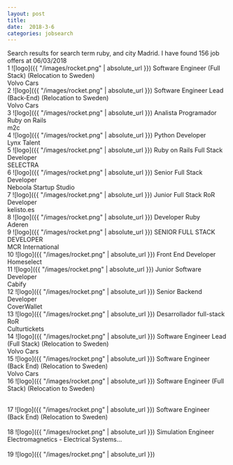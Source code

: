 ```yaml
---
layout: post
title:  
date:  2018-3-6 
categories: jobsearch 
---
```

 Search results for search term ruby, and city Madrid. I have found  156 job offers at 06/03/2018
<br>
1
![logo]({{ "/images/rocket.png" | absolute_url }})
Software Engineer (Full Stack) (Relocation to Sweden)
<br>
Volvo Cars
<br>
2
![logo]({{ "/images/rocket.png" | absolute_url }})
Software Engineer Lead (Back-End) (Relocation to Sweden)
<br>
Volvo Cars
<br>
3
![logo]({{ "/images/rocket.png" | absolute_url }})
Analista Programador Ruby on Rails
<br>
m2c
<br>
4
![logo]({{ "/images/rocket.png" | absolute_url }})
Python Developer
<br>
Lynx Talent
<br>
5
![logo]({{ "/images/rocket.png" | absolute_url }})
Ruby on Rails Full Stack Developer
<br>
SELECTRA
<br>
6
![logo]({{ "/images/rocket.png" | absolute_url }})
Senior Full Stack Developer
<br>
Neboola Startup Studio
<br>
7
![logo]({{ "/images/rocket.png" | absolute_url }})
Junior Full Stack RoR Developer
<br>
kelisto.es
<br>
8
![logo]({{ "/images/rocket.png" | absolute_url }})
Developer Ruby
<br>
Aderen
<br>
9
![logo]({{ "/images/rocket.png" | absolute_url }})
SENIOR FULL STACK DEVELOPER
<br>
MCR International
<br>
10
![logo]({{ "/images/rocket.png" | absolute_url }})
Front End Developer
<br>
Homeselect
<br>
11
![logo]({{ "/images/rocket.png" | absolute_url }})
Junior Software Developer
<br>
Cabify
<br>
12
![logo]({{ "/images/rocket.png" | absolute_url }})
Senior Backend Developer
<br>
CoverWallet
<br>
13
![logo]({{ "/images/rocket.png" | absolute_url }})
Desarrollador full-stack RoR
<br>
Culturtickets
<br>
14
![logo]({{ "/images/rocket.png" | absolute_url }})
Software Engineer Lead (Full Stack) (Relocation to Sweden)
<br>
Volvo Cars
<br>
15
![logo]({{ "/images/rocket.png" | absolute_url }})
Software Engineer (Back End) (Relocation to Sweden)
<br>
Volvo Cars
<br>
16
![logo]({{ "/images/rocket.png" | absolute_url }})
Software Engineer (Full Stack) (Relocation to Sweden)
<br>

<br>
17
![logo]({{ "/images/rocket.png" | absolute_url }})
Software Engineer (Back End) (Relocation to Sweden)
<br>

<br>
18
![logo]({{ "/images/rocket.png" | absolute_url }})
Simulation Engineer Electromagnetics - Electrical Systems...
<br>

<br>
19
![logo]({{ "/images/rocket.png" | absolute_url }})

<br>


